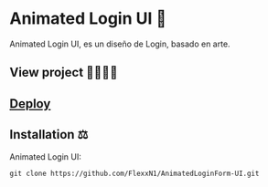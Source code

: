 # Animated Login UI 🎨

Animated Login UI, es un diseño de Login, basado en arte.

## View project 🚀🙋🏻‍♂️
## [Deploy](https://flexxn1.github.io/AnimatedLoginForm-UI/?)

## Installation ⚖
Animated Login UI:
```
git clone https://github.com/FlexxN1/AnimatedLoginForm-UI.git
 ```
